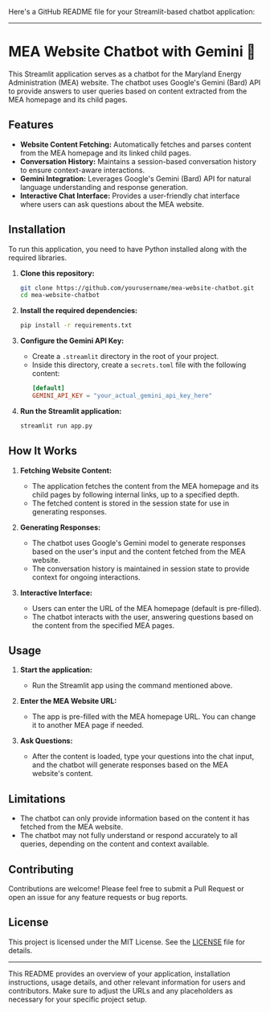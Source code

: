 Here's a GitHub README file for your Streamlit-based chatbot application:

---

# MEA Website Chatbot with Gemini 🤖

This Streamlit application serves as a chatbot for the Maryland Energy Administration (MEA) website. The chatbot uses Google's Gemini (Bard) API to provide answers to user queries based on content extracted from the MEA homepage and its child pages.

## Features

- **Website Content Fetching:** Automatically fetches and parses content from the MEA homepage and its linked child pages.
- **Conversation History:** Maintains a session-based conversation history to ensure context-aware interactions.
- **Gemini Integration:** Leverages Google's Gemini (Bard) API for natural language understanding and response generation.
- **Interactive Chat Interface:** Provides a user-friendly chat interface where users can ask questions about the MEA website.

## Installation

To run this application, you need to have Python installed along with the required libraries.

1. **Clone this repository:**
   ```bash
   git clone https://github.com/yourusername/mea-website-chatbot.git
   cd mea-website-chatbot
   ```

2. **Install the required dependencies:**
   ```bash
   pip install -r requirements.txt
   ```

3. **Configure the Gemini API Key:**
   - Create a `.streamlit` directory in the root of your project.
   - Inside this directory, create a `secrets.toml` file with the following content:
     ```toml
     [default]
     GEMINI_API_KEY = "your_actual_gemini_api_key_here"
     ```

4. **Run the Streamlit application:**
   ```bash
   streamlit run app.py
   ```

## How It Works

1. **Fetching Website Content:**
   - The application fetches the content from the MEA homepage and its child pages by following internal links, up to a specified depth.
   - The fetched content is stored in the session state for use in generating responses.

2. **Generating Responses:**
   - The chatbot uses Google's Gemini model to generate responses based on the user's input and the content fetched from the MEA website.
   - The conversation history is maintained in session state to provide context for ongoing interactions.

3. **Interactive Interface:**
   - Users can enter the URL of the MEA homepage (default is pre-filled).
   - The chatbot interacts with the user, answering questions based on the content from the specified MEA pages.

## Usage

1. **Start the application:**
   - Run the Streamlit app using the command mentioned above.

2. **Enter the MEA Website URL:**
   - The app is pre-filled with the MEA homepage URL. You can change it to another MEA page if needed.

3. **Ask Questions:**
   - After the content is loaded, type your questions into the chat input, and the chatbot will generate responses based on the MEA website's content.

## Limitations

- The chatbot can only provide information based on the content it has fetched from the MEA website.
- The chatbot may not fully understand or respond accurately to all queries, depending on the content and context available.

## Contributing

Contributions are welcome! Please feel free to submit a Pull Request or open an issue for any feature requests or bug reports.

## License

This project is licensed under the MIT License. See the [LICENSE](LICENSE) file for details.

---

This README provides an overview of your application, installation instructions, usage details, and other relevant information for users and contributors. Make sure to adjust the URLs and any placeholders as necessary for your specific project setup.
